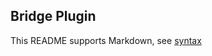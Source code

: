 ## Bridge Plugin

This README supports Markdown, see [syntax](https://help.github.com/articles/markdown-basics/)

